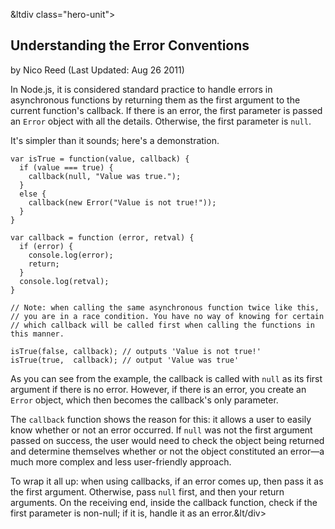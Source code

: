 

&ltdiv class="hero-unit">

<a class="hiddenLink" id="understanding-the-error-conventions"></a>

## Understanding the Error Conventions
<span class="cite">by Nico Reed (Last Updated: Aug 26 2011)</span>


In Node.js, it is considered standard practice to handle errors in asynchronous functions by returning them as the first argument to the current function's callback.  If there is an error, the first parameter is passed an `Error` object with all the details. Otherwise, the first parameter is `null`. 

It's simpler than it sounds; here's a demonstration.

    var isTrue = function(value, callback) {
      if (value === true) {
        callback(null, "Value was true.");
      }
      else {
        callback(new Error("Value is not true!"));
      }
    }

    var callback = function (error, retval) {
      if (error) {
        console.log(error);
        return;
      }
      console.log(retval);
    }

    // Note: when calling the same asynchronous function twice like this, 
    // you are in a race condition. You have no way of knowing for certain 
    // which callback will be called first when calling the functions in this manner.

    isTrue(false, callback); // outputs 'Value is not true!'
    isTrue(true,  callback); // output 'Value was true'

As you can see from the example, the callback is called with `null` as its first argument if there is no error. However, if there is an error, you create an `Error` object, which then becomes the callback's only parameter. 

The `callback` function shows the reason for this: it allows a user to easily know whether or not an error occurred.  If `null` was not the first argument passed on success, the user would need to check the object being returned and determine themselves whether or not the object constituted an error&mdash;a much more complex and less user-friendly approach.

To wrap it all up: when using callbacks, if an error comes up, then pass it as the first argument.  Otherwise, pass `null` first, and then your return arguments.  On the receiving end, inside the callback function, check if the first parameter is non-null;  if it is, handle it as an error.&lt/div>
